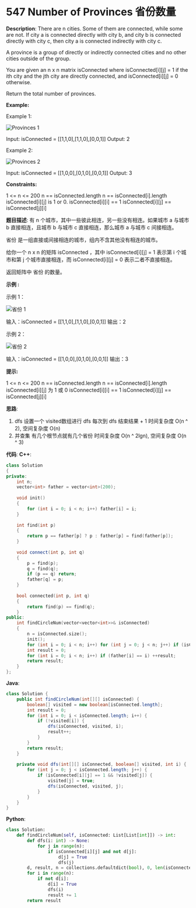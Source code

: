 # 547 Number of Provinces 省份数量

__Description__:
There are n cities. Some of them are connected, while some are not. If city a is connected directly with city b, and city b is connected directly with city c, then city a is connected indirectly with city c.

A province is a group of directly or indirectly connected cities and no other cities outside of the group.

You are given an n x n matrix isConnected where isConnected[i][j] = 1 if the ith city and the jth city are directly connected, and isConnected[i][j] = 0 otherwise.

Return the total number of provinces.

__Example:__

Example 1:

![Provinces 1](https://assets.leetcode.com/uploads/2020/12/24/graph1.jpg)

Input: isConnected = [[1,1,0],[1,1,0],[0,0,1]]
Output: 2

Example 2:

![Provinces 2](https://assets.leetcode.com/uploads/2020/12/24/graph2.jpg)

Input: isConnected = [[1,0,0],[0,1,0],[0,0,1]]
Output: 3

__Constraints:__

1 <= n <= 200
n == isConnected.length
n == isConnected[i].length
isConnected[i][j] is 1 or 0.
isConnected[i][i] == 1
isConnected[i][j] == isConnected[j][i]

__题目描述__:
有 n 个城市，其中一些彼此相连，另一些没有相连。如果城市 a 与城市 b 直接相连，且城市 b 与城市 c 直接相连，那么城市 a 与城市 c 间接相连。

省份 是一组直接或间接相连的城市，组内不含其他没有相连的城市。

给你一个 n x n 的矩阵 isConnected ，其中 isConnected[i][j] = 1 表示第 i 个城市和第 j 个城市直接相连，而 isConnected[i][j] = 0 表示二者不直接相连。

返回矩阵中 省份 的数量。

__示例 :__

示例 1：

![省份 1](https://assets.leetcode.com/uploads/2020/12/24/graph1.jpg)

输入：isConnected = [[1,1,0],[1,1,0],[0,0,1]]
输出：2

示例 2：

![省份 2](https://assets.leetcode.com/uploads/2020/12/24/graph2.jpg)

输入：isConnected = [[1,0,0],[0,1,0],[0,0,1]]
输出：3

__提示:__

1 <= n <= 200
n == isConnected.length
n == isConnected[i].length
isConnected[i][j] 为 1 或 0
isConnected[i][i] == 1
isConnected[i][j] == isConnected[j][i]

__思路__:

1. dfs
设置一个 visited数组进行 dfs
每次到 dfs 结束结果 + 1
时间复杂度 O(n ^ 2), 空间复杂度 O(n)
2. 并查集
有几个根节点就有几个省份
时间复杂度 O(n ^ 2lgn), 空间复杂度 O(n ^ 3)

__代码__:
__C++__:

```C++
class Solution 
{
private:
    int n;
    vector<int> father = vector<int>(200);
    
    void init()
    {
        for (int i = 0; i < n; i++) father[i] = i;
    }
    
    int find(int p)
    {
        return p == father[p] ? p : father[p] = find(father[p]);
    }
    
    void connect(int p, int q)
    {
        p = find(p);
        q = find(q);
        if (p == q) return;
        father[q] = p;
    }
    
    bool connected(int p, int q)
    {
        return find(p) == find(q);
    }
public:
    int findCircleNum(vector<vector<int>>& isConnected) 
    {
        n = isConnected.size();
        init();
        for (int i = 0; i < n; i++) for (int j = 0; j < n; j++) if (isConnected[i][j]) connect(i, j);
        int result = 0;
        for (int i = 0; i < n; i++) if (father[i] == i) ++result;
        return result;
    }
};
```

__Java__:

```Java
class Solution {
    public int findCircleNum(int[][] isConnected) {
        boolean[] visited = new boolean[isConnected.length];
        int result = 0;
        for (int i = 0; i < isConnected.length; i++) {
            if (!visited[i]) {
                dfs(isConnected, visited, i);
                result++;
            }
        }
        return result;
    }
    
    private void dfs(int[][] isConnected, boolean[] visited, int i) {
        for (int j = 0; j < isConnected.length; j++) {
            if (isConnected[i][j] == 1 && !visited[j]) {
                visited[j] = true;
                dfs(isConnected, visited, j);
            }
        }
    }
}
```

__Python__:

```Python
class Solution:
    def findCircleNum(self, isConnected: List[List[int]]) -> int:
        def dfs(i: int) -> None:
            for j in range(n):
                if isConnected[i][j] and not d[j]:
                    d[j] = True
                    dfs(j)
        d, result, n = collections.defaultdict(bool), 0, len(isConnected)
        for i in range(n):
            if not d[i]:
                d[i] = True
                dfs(i)
                result += 1
        return result
```
